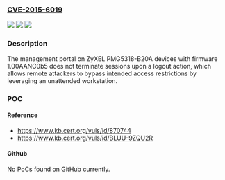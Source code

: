 ### [CVE-2015-6019](https://cve.mitre.org/cgi-bin/cvename.cgi?name=CVE-2015-6019)
![](https://img.shields.io/static/v1?label=Product&message=n%2Fa&color=blue)
![](https://img.shields.io/static/v1?label=Version&message=n%2Fa&color=blue)
![](https://img.shields.io/static/v1?label=Vulnerability&message=n%2Fa&color=brighgreen)

### Description

The management portal on ZyXEL PMG5318-B20A devices with firmware 1.00AANC0b5 does not terminate sessions upon a logout action, which allows remote attackers to bypass intended access restrictions by leveraging an unattended workstation.

### POC

#### Reference
- https://www.kb.cert.org/vuls/id/870744
- https://www.kb.cert.org/vuls/id/BLUU-9ZQU2R

#### Github
No PoCs found on GitHub currently.

